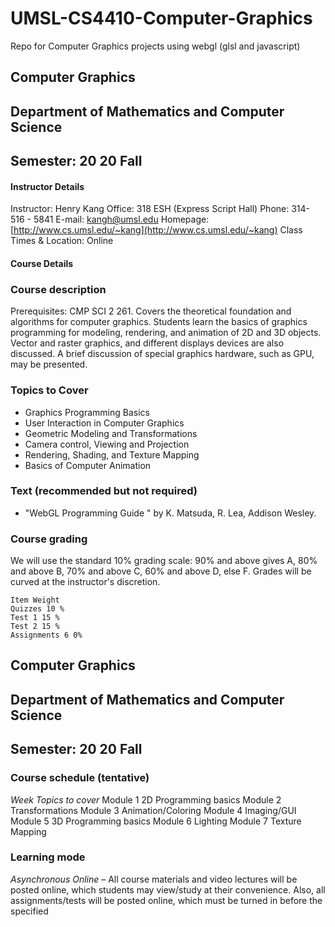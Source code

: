 # UMSL-CS4410-Computer-Graphics
Repo for Computer Graphics projects using webgl (glsl and javascript)

## Computer Graphics

## Department of Mathematics and Computer Science

## Semester: 20 20 Fall

#### Instructor Details

Instructor: Henry Kang
Office: 318 ESH (Express Script Hall)
Phone: 314- 516 - 5841
E-mail: kangh@umsl.edu
Homepage: [http://www.cs.umsl.edu/~kang](http://www.cs.umsl.edu/~kang)
Class Times & Location: Online

#### Course Details

### Course description

Prerequisites: CMP SCI 2 261. Covers the theoretical foundation and algorithms for computer graphics. Students learn
the basics of graphics programming for modeling, rendering, and animation of 2D and 3D objects. Vector and raster
graphics, and different displays devices are also discussed. A brief discussion of special graphics hardware, such as GPU,
may be presented.

### Topics to Cover

- Graphics Programming Basics
- User Interaction in Computer Graphics
- Geometric Modeling and Transformations
- Camera control, Viewing and Projection
- Rendering, Shading, and Texture Mapping
- Basics of Computer Animation

### Text (recommended but not required)

- "WebGL Programming Guide " by K. Matsuda, R. Lea, Addison Wesley.

### Course grading

We will use the standard 10% grading scale: 90% and above gives A, 80% and above B, 70% and above C, 60% and above
D, else F. Grades will be curved at the instructor's discretion.

```
Item Weight
Quizzes 10 %
Test 1 15 %
Test 2 15 %
Assignments 6 0%
```

## Computer Graphics

## Department of Mathematics and Computer Science

## Semester: 20 20 Fall

### Course schedule (tentative)

_Week Topics to cover_
Module 1 2D Programming basics
Module 2 Transformations
Module 3 Animation/Coloring
Module 4 Imaging/GUI
Module 5 3D Programming basics
Module 6 Lighting
Module 7 Texture Mapping

### Learning mode

_Asynchronous Online_ – All course materials and video lectures will be posted online, which students may view/study at
their convenience. Also, all assignments/tests will be posted online, which must be turned in before the specified
